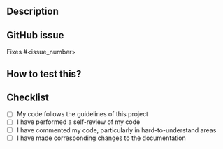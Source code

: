 ## Description

## GitHub issue

Fixes #<issue_number>

## How to test this?

## Checklist

- [ ] My code follows the guidelines of this project
- [ ] I have performed a self-review of my code
- [ ] I have commented my code, particularly in hard-to-understand areas
- [ ] I have made corresponding changes to the documentation
